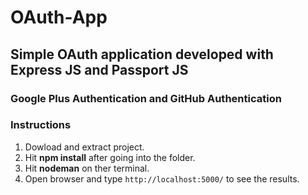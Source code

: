 # OAuth-App

## Simple OAuth application developed with Express JS and Passport JS

### Google Plus Authentication and GitHub Authentication

### Instructions

1. Dowload and extract project.
2. Hit **npm install** after going into the folder.
3. Hit **nodeman** on ther terminal.
4. Open browser and type ```http://localhost:5000/``` to see the results.
